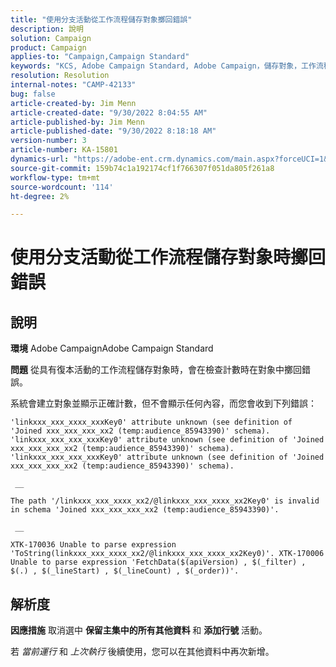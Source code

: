 ```yaml
---
title: "使用分支活動從工作流程儲存對象擲回錯誤"
description: 說明
solution: Campaign
product: Campaign
applies-to: "Campaign,Campaign Standard"
keywords: "KCS, Adobe Campaign Standard, Adobe Campaign，儲存對象，工作流程，復本活動，擲回錯誤，疑難排解"
resolution: Resolution
internal-notes: "CAMP-42133"
bug: false
article-created-by: Jim Menn
article-created-date: "9/30/2022 8:04:55 AM"
article-published-by: Jim Menn
article-published-date: "9/30/2022 8:18:18 AM"
version-number: 3
article-number: KA-15801
dynamics-url: "https://adobe-ent.crm.dynamics.com/main.aspx?forceUCI=1&pagetype=entityrecord&etn=knowledgearticle&id=22d4478e-9640-ed11-9db1-0022480866ad"
source-git-commit: 159b74c1a192174cf1f766307f051da805f261a8
workflow-type: tm+mt
source-wordcount: '114'
ht-degree: 2%

---
```


# 使用分支活動從工作流程儲存對象時擲回錯誤

## 說明


<b>環境</b>
Adobe CampaignAdobe Campaign Standard

<b>問題</b>
從具有復本活動的工作流程儲存對象時，會在檢查計數時在對象中擲回錯誤。

系統會建立對象並顯示正確計數，但不會顯示任何內容，而您會收到下列錯誤：


```
'linkxxx_xxx_xxxx_xxxKey0' attribute unknown (see definition of 'Joined xxx_xxx_xxx_xx2 (temp:audience_85943390)' schema). 'linkxxx_xxx_xxx_xxxKey0' attribute unknown (see definition of 'Joined xxx_xxx_xxx_xx2 (temp:audience_85943390)' schema). 'linkxxx_xxx_xxx_xxxKey0' attribute unknown (see definition of 'Joined xxx_xxx_xxx_xx2 (temp:audience_85943390)' schema).

 __ 

The path '/linkxxx_xxx_xxxx_xx2/@linkxxx_xxx_xxxx_xx2Key0' is invalid in schema 'Joined xxx_xxx_xxx_xx2 (temp:audience_85943390)'.

 __ 

XTK-170036 Unable to parse expression 'ToString(linkxxx_xxx_xxxx_xx2/@linkxxx_xxx_xxxx_xx2Key0)'. XTK-170006 Unable to parse expression 'FetchData($(apiVersion) , $(_filter) , $(.) , $(_lineStart) , $(_lineCount) , $(_order))'.
```



## 解析度


<b>因應措施</b>
取消選中 <b>保留主集中的所有其他資料 </b>和 <b>添加行號</b> 活動。

若 *當前運行* 和 *上次執行* 後續使用，您可以在其他資料中再次新增。
